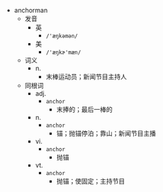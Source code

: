 - anchorman
  - 发音
    - 英
      - `/'æŋkəmən/`
    - 美
      - `/'æŋkɚ'mæn/`
  - 词义
    - n.
      - 末棒运动员；新闻节目主持人
  - 同根词
    - adj.
      - `anchor`
        - 末捧的；最后一棒的
    - n.
      - `anchor`
        - 锚；抛锚停泊；靠山；新闻节目主播
    - vi.
      - `anchor`
        - 抛锚
    - vt.
      - `anchor`
        - 抛锚；使固定；主持节目

